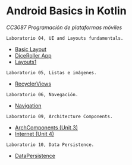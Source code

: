 # Android Basics in Kotlin
_CC3087 Programación de plataformas móviles_

`Laboratorio 04, UI and Layouts fundamentals.`
  - [Basic Layout](https://github.com/MelissaPerez09/Android-Basics/tree/main/HappyBirthday)
  - [DiceRoller App](https://github.com/MelissaPerez09/Android-Basics/tree/main/DiceRoller)
  - [Layouts1](https://github.com/MelissaPerez09/Android-Basics/tree/main/TipTime)

`Laboratorio 05, Listas e imágenes.`
  - [RecyclerViews](https://github.com/MelissaPerez09/Android-Basics/tree/main/Affirmations)

`Laboratorio 06, Navegación.`
  - [Navigation](https://github.com/MelissaPerez09/Android-Basics/tree/main/Navigation)
  
`Laboratorio 09, Architecture Components.`
  - [ArchComponents (Unit 3)](https://github.com/MelissaPerez09/Android-Basics/tree/main/ArchComponents)
  - [Internet (Unit 4)](https://github.com/MelissaPerez09/Android-Basics/tree/main/Internet)
  
`Laboratorio 10, Data Persistence.`
  - [DataPersistence](https://github.com/MelissaPerez09/Android-Basics/tree/main/DataPersistence)
